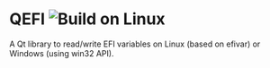 # QEFI ![Build on Linux](https://github.com/inokinoki/qefivar/actions/workflows/build-qefi-release.yml/badge.svg)

A Qt library to read/write EFI variables on Linux (based on efivar) or Windows (using win32 API).

